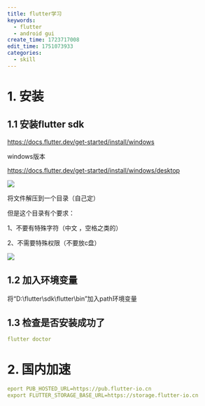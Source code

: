 ```yaml
---
title: flutter学习
keywords:
  - flutter
  - android gui
create_time: 1723717008
edit_time: 1751073933
categories:
  - skill
---
```



# 1. 安装

## 1.1 安装flutter sdk

https://docs.flutter.dev/get-started/install/windows

windows版本

https://docs.flutter.dev/get-started/install/windows/desktop

<img src="/assets/DyXNb9sdNo0xoixn2z7cHvXtn3b.png" src-width="933" class="markdown-img m-auto" src-height="156" align="center"/>

将文件解压到一个目录（自己定）

但是这个目录有个要求：

1、不要有特殊字符（中文 ，空格之类的）

2、不需要特殊权限（不要放c盘）

<img src="/assets/Gwu2bUgxuoNRcaxsyjucbc3knmh.png" src-width="526" class="markdown-img m-auto" src-height="281" align="center"/>

## 1.2 加入环境变量

将“D:\flutter\sdk\flutter\bin”加入path环境变量 

## 1.3 检查是否安装成功了

```yaml
flutter doctor
```

# 2. 国内加速

```yaml
eport PUB_HOSTED_URL=https://pub.flutter-io.cn
export FLUTTER_STORAGE_BASE_URL=https://storage.flutter-io.cn
```

